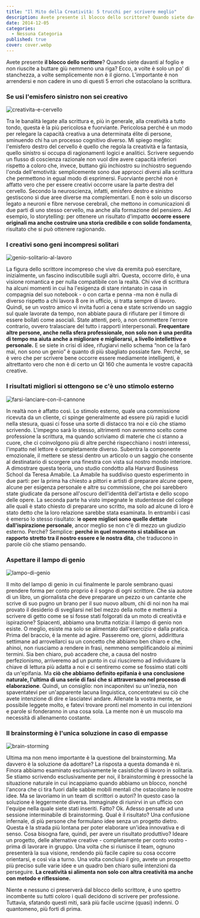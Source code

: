 ```yaml
---
title: "Il Mito della Creatività: 5 trucchi per scrivere meglio"
description: Avete presente il blocco dello scrittore? Quando siete davanti al foglio e non riuscite a buttare giù nemmeno una riga? Ecco, a volte è solo un po' di stanchezza, a volte semplicemente non è il giorno. L'importante è non arrendersi e non cadere in uno di questi 5 errori che ostacolano la scrittura.
date: 2014-12-05
categories:
  - Nessuna Categoria
published: true
cover: cover.webp
---
```


Avete presente **il blocco dello scrittore**? Quando siete davanti al foglio e non riuscite a buttare giù nemmeno una riga? Ecco, a volte è solo un po' di stanchezza, a volte semplicemente non è il giorno. L'importante è non arrendersi e non cadere in uno di questi 5 errori che ostacolano la scrittura.

### Se usi l'emisfero sinistro non sei creativo

![creativita-e-cervello](./creativita-e-cervello.webp)

Tra le banalità legate alla scrittura e, più in generale, alla creatività a tutto tondo, questa è la più pericolosa e fuorviante. Pericolosa perché è un modo per relegare la capacità creativa a una determinata élite di persone, sminuendo chi ha un processo cognitivo diverso. Mi spiego meglio: l'emisfero destro del cervello è quello che regola la creatività e la fantasia, quello sinistro si occupa di ragionamenti logici e analitici. Scrivere seguendo un flusso di coscienza razionale non vuol dire avere capacità inferiori rispetto a coloro che, invece, buttano giù inchiostro su inchiostro seguendo l'onda dell'emotività: semplicemente sono due approcci diversi alla scrittura che permettono in egual modo di esprimersi. Fuorviante perché non è affatto vero che per essere creativi occorre usare la parte destra del cervello. Secondo la neuroscienza, infatti, emisfero destro e sinistro gestiscono sì due aree diverse ma complementari. E non è solo un discorso legato a neuroni e fibre nervose cerebrali, che mettono in comunicazioni di due parti di uno stesso cervello, ma anche alla formazione del pensiero. Ad esempio, lo storytelling: per ottenere un risultato d'impatto **occorre essere originali ma anche costruire una storia credibile e con solide fondamenta**, risultato che si può ottenere ragionando.

### I creativi sono geni incompresi solitari

![genio-solitario-al-lavoro](./genio-solitario-al-lavoro.jpg)

La figura dello scrittore incompreso che vive da eremita può esercitare, inizialmente, un fascino indiscutibile sugli altri. Questa, occorre dirlo, è una visione romantica e per nulla compatibile con la realtà. Chi vive di scrittura ha alcuni momenti in cui ha l'esigenza di stare rintanato in casa in compagnia del suo notebook - o con carta e penna -ma non è nulla di diverso rispetto a chi lavora 8 ore in ufficio, si tratta sempre di lavoro. Quindi, se un vostro amico vi invita fuori a cena e state scrivendo un saggio sul quale lavorate da tempo, non abbiate paura di rifiutare per il timore di essere bollati come asociali. State attenti, però, a non commettere l'errore contrario, ovvero tralasciare del tutto i rapporti interpersonali. **Frequentare altre persone, anche nella sfera professionale, non solo non è una perdita di tempo ma aiuta anche a migliorare e migliorarsi, a livello intellettivo e personale.** E se siete in crisi di idee, rifugiarvi nello schema “non ce la farò mai, non sono un genio” è quanto di più sbagliato possiate fare. Perché, se è vero che per scrivere bene occorre essere mediamente intelligenti, è altrettanto vero che non è di certo un QI 160 che aumenta le vostre capacità creative.

### I risultati migliori si ottengono se c'è uno stimolo esterno

![farsi-lanciare-con-il-cannone](./farsi-lanciare-con-il-cannone.webp)

In realtà non è affatto così. Lo stimolo esterno, quale una commissione ricevuta da un cliente, ci spinge generalmente ad essere più rapidi e lucidi nella stesura, quasi ci fosse una sorte di distacco tra noi e ciò che stiamo scrivendo. L'impegno sarà lo stesso, altrimenti non avremmo scelto come professione la scrittura, ma quando scriviamo di materie che ci stanno a cuore, che ci coinvolgono più di altre perché rispecchiano i nostri interessi, l'impatto nel lettore è completamente diverso. Subentra la componente emozionale, il mettere se stessi dentro un articolo o un saggio che consente al destinatario di scorgere una finestra con vista sul nostro mondo interiore. A dimostrare questa teoria, uno studio condotto alla Harvard Business School da Teresa Amabile. La Amabile ha suddiviso questo esperimento in due parti: per la prima ha chiesto a pittori e artisti di preparare alcune opere, alcune per esigenza personale e altre su commissione, che poi sarebbero state giudicate da persone all'oscuro dell'identità dell'artista e dello scopo delle opere. La seconda parte ha visto impegnate le studentesse del college alle quali è stato chiesto di preparare uno scritto, ma solo ad alcune di loro è stato detto che la loro relazione sarebbe stata esaminata. In entrambi i casi è emerso lo stesso risultato: l**e opere migliori sono quelle dettate dall'ispirazione personale**, ancor meglio se non c'è di mezzo un giudizio esterno. Perché? Semplice: **perché in quel momento si stabilisce un rapporto stretto tra il nostro essere e le nostra dita**, che traducono in parole ciò che stiamo pensando.

### Aspettare il lampo di genio

![lampo-di-genio](./lampo-di-genio.webp)

Il mito del lampo di genio in cui finalmente le parole sembrano quasi prendere forma per conto proprio è il sogno di ogni scrittore. Che sia autore di un libro, un giornalista che deve preparare un pezzo o un cantante che scrive di suo pugno un brano per il suo nuovo album, chi di noi non ha mai provato il desiderio di svegliarsi nel bel mezzo della notte e mettersi a scrivere di getto come se si fosse stati folgorati da un moto di creatività e ispirazione? Spiacenti, abbiamo una brutta notizia: il lampo di genio non esiste. O meglio, esiste ma solo se alimentato dall'esercizio e dalla pratica. Prima del braccio, è la mente ad agire. Passeremo ore, giorni, addirittura settimane ad arrovellarci su un concetto che abbiamo ben chiaro e che, ahinoi, non riusciamo a rendere in frasi, nemmeno semplificandolo ai minimi termini. Sia ben chiaro, può accadere che, a causa del nostro perfezionismo, arriveremo ad un punto in cui riusciremo ad individuare la chiave di lettura più adatta a noi e ci sentiremo come se fossimo stati colti da un'epifania. Ma **ciò che abbiamo definito epifania è una conclusione naturale, l'ultima di una serie di fasi che si attraversano nel processo di elaborazione**. Quindi, un consiglio: non incaponitevi su un'inezia, non spaventatevi per un'apparente lacuna linguistica, concentratevi su ciò che avete intenzione di dire e lasciatevi andare. Allenate la vostra mente, se possibile leggete molto, e fatevi trovare pronti nel momento in cui intenzioni e parole si fonderanno in una cosa sola. La mente non è un muscolo ma necessità di allenamento costante.

### Il brainstorming è l'unica soluzione in caso di empasse

![brain-storming](./brain-storming.webp)

Ultima ma non meno importante è la questione del brainstorming. Ma davvero è la soluzione da adottare? La risposta a questa domanda è nì. Finora abbiamo esaminato esclusivamente le casistiche di lavoro in solitaria. Se stiamo scrivendo esclusivamente per noi, il brainstorming è pressoché la situazione naturale in cui incappiamo quando abbiamo un blocco, nonché l'ancora che ci tira fuori dalle sabbie mobili mentali che ostacolano le nostre idee. Ma se lavoriamo in un team di scrittori o autori? In questo caso la soluzione è leggermente diversa. Immaginate di riunirvi in un ufficio con l'equipe nella quale siete stati inseriti. Fatto? Ok. Adesso pensate ad una sessione interminabile di brainstorming. Qual è il risultato? Una confusione infernale, di più persone che formulano idee senza un progetto dietro. Questa è la strada più lontana per poter elaborare un'idea innovativa e di senso. Cosa bisogna fare, quindi, per avere un risultato produttivo? Ideare un progetto, delle alternative creative - completamente per conto vostro - prima di lavorare in gruppo. Una volta che si riunisce il team, ognuno presenterà la sua visione, rendendo più facile capire su cosa occorre orientarsi, e così via a turno. Una volta concluso il giro, avrete un prospetto più preciso sulle varie idee e un quadro ben chiaro sulle intenzioni da perseguire. **La creatività si alimenta non solo con altra creatività ma anche con metodo e riflessione.**

Niente e nessuno ci preserverà dal blocco dello scrittore, è uno spettro incombente su tutti coloro i quali decidono di scrivere per professione. Tuttavia, sfatando questi miti, sarà più facile uscirne (quasi) indenni. O quantomeno, più forti di prima.
